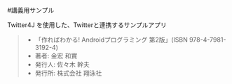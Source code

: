 #講義用サンプル

Twitter4J を使用した、Twitterと連携するサンプルアプリ
>- 「作ればわかる! Androidプログラミング 第2版」(ISBN 978-4-7981-3192-4)
>- 著者:   金宏 和實
>- 発行人:  佐々木 幹夫
>- 発行所:  株式会社 翔泳社

